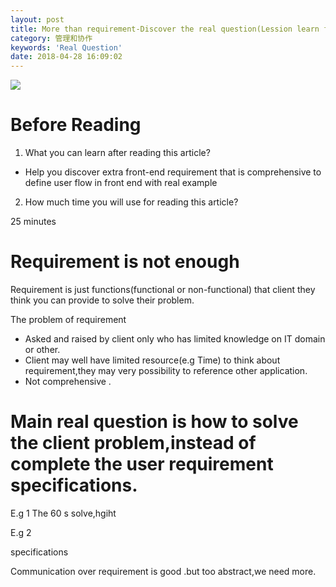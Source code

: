 ```yaml
---
layout: post
title: More than requirement-Discover the real question(Lession learn from develop the digital pathology program for largest third-party medical laboratory group in china)
category: 管理和协作
keywords: 'Real Question'
date: 2018-04-28 16:09:02
---
```


![ ](http://15809-presscdn-0-93.pagely.netdna-cdn.com/wp-content/uploads/media/MTIyMzI1NDQ4ODg4NzA4Mzc3.png)

# Before Reading

1.  What you can learn after reading this article?

* Help you discover extra front-end requirement that is comprehensive to define user flow in front end with real example

2.  How much time you will use for reading this article?

25 minutes

# Requirement is not enough

Requirement is just functions(functional or non-functional) that client they think you can provide to solve their problem.

The problem of requirement

* Asked and raised by client only who has limited knowledge on IT domain or other.
* Client may well have limited resource(e.g Time) to think about requirement,they may very possibility to reference other application.
* Not comprehensive .

# Main real question is how to solve the client problem,instead of complete the user requirement specifications.

E.g 1
The 60 s solve,hgiht

E.g 2

specifications

Communication over requirement is good .but too abstract,we need more.
